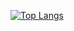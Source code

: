 
[![Top Langs](https://github-readme-stats.vercel.app/api/top-langs/?username=egorkis&layout=compact)](https://vk.com/unuty_lp)

